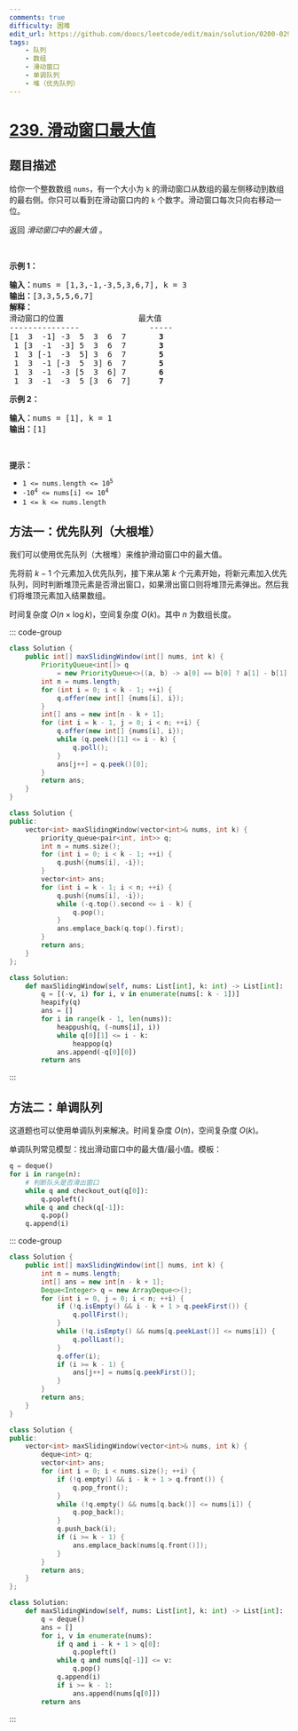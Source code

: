 ```yaml
---
comments: true
difficulty: 困难
edit_url: https://github.com/doocs/leetcode/edit/main/solution/0200-0299/0239.Sliding%20Window%20Maximum/README.md
tags:
    - 队列
    - 数组
    - 滑动窗口
    - 单调队列
    - 堆（优先队列）
---
```


<!-- problem:start -->

# [239. 滑动窗口最大值](https://leetcode.cn/problems/sliding-window-maximum)

## 题目描述

<!-- description:start -->

<p>给你一个整数数组 <code>nums</code>，有一个大小为&nbsp;<code>k</code><em>&nbsp;</em>的滑动窗口从数组的最左侧移动到数组的最右侧。你只可以看到在滑动窗口内的 <code>k</code>&nbsp;个数字。滑动窗口每次只向右移动一位。</p>

<p>返回 <em>滑动窗口中的最大值 </em>。</p>

<p>&nbsp;</p>

<p><strong>示例 1：</strong></p>

<pre>
<b>输入：</b>nums = [1,3,-1,-3,5,3,6,7], k = 3
<b>输出：</b>[3,3,5,5,6,7]
<b>解释：</b>
滑动窗口的位置                最大值
---------------               -----
[1  3  -1] -3  5  3  6  7       <strong>3</strong>
 1 [3  -1  -3] 5  3  6  7       <strong>3</strong>
 1  3 [-1  -3  5] 3  6  7      <strong> 5</strong>
 1  3  -1 [-3  5  3] 6  7       <strong>5</strong>
 1  3  -1  -3 [5  3  6] 7       <strong>6</strong>
 1  3  -1  -3  5 [3  6  7]      <strong>7</strong>
</pre>

<p><strong>示例 2：</strong></p>

<pre>
<b>输入：</b>nums = [1], k = 1
<b>输出：</b>[1]
</pre>

<p>&nbsp;</p>

<p><b>提示：</b></p>

<ul>
	<li><code>1 &lt;= nums.length &lt;= 10<sup>5</sup></code></li>
	<li><code>-10<sup>4</sup>&nbsp;&lt;= nums[i] &lt;= 10<sup>4</sup></code></li>
	<li><code>1 &lt;= k &lt;= nums.length</code></li>
</ul>

<!-- description:end -->



<!-- solution:start -->

## 方法一：优先队列（大根堆）

我们可以使用优先队列（大根堆）来维护滑动窗口中的最大值。

先将前 $k-1$ 个元素加入优先队列，接下来从第 $k$ 个元素开始，将新元素加入优先队列，同时判断堆顶元素是否滑出窗口，如果滑出窗口则将堆顶元素弹出。然后我们将堆顶元素加入结果数组。

时间复杂度 $O(n \times \log k)$，空间复杂度 $O(k)$。其中 $n$ 为数组长度。

<!-- tabs:start -->
::: code-group

```java [Java]
class Solution {
    public int[] maxSlidingWindow(int[] nums, int k) {
        PriorityQueue<int[]> q
            = new PriorityQueue<>((a, b) -> a[0] == b[0] ? a[1] - b[1] : b[0] - a[0]);
        int n = nums.length;
        for (int i = 0; i < k - 1; ++i) {
            q.offer(new int[] {nums[i], i});
        }
        int[] ans = new int[n - k + 1];
        for (int i = k - 1, j = 0; i < n; ++i) {
            q.offer(new int[] {nums[i], i});
            while (q.peek()[1] <= i - k) {
                q.poll();
            }
            ans[j++] = q.peek()[0];
        }
        return ans;
    }
}
```

```cpp [C++]
class Solution {
public:
    vector<int> maxSlidingWindow(vector<int>& nums, int k) {
        priority_queue<pair<int, int>> q;
        int n = nums.size();
        for (int i = 0; i < k - 1; ++i) {
            q.push({nums[i], -i});
        }
        vector<int> ans;
        for (int i = k - 1; i < n; ++i) {
            q.push({nums[i], -i});
            while (-q.top().second <= i - k) {
                q.pop();
            }
            ans.emplace_back(q.top().first);
        }
        return ans;
    }
};
```

```python [Python]
class Solution:
    def maxSlidingWindow(self, nums: List[int], k: int) -> List[int]:
        q = [(-v, i) for i, v in enumerate(nums[: k - 1])]
        heapify(q)
        ans = []
        for i in range(k - 1, len(nums)):
            heappush(q, (-nums[i], i))
            while q[0][1] <= i - k:
                heappop(q)
            ans.append(-q[0][0])
        return ans
```

:::
<!-- tabs:end -->

<!-- solution:end -->

<!-- solution:start -->

## 方法二：单调队列

这道题也可以使用单调队列来解决。时间复杂度 $O(n)$，空间复杂度 $O(k)$。

单调队列常见模型：找出滑动窗口中的最大值/最小值。模板：

```python [Python]
q = deque()
for i in range(n):
    # 判断队头是否滑出窗口
    while q and checkout_out(q[0]):
        q.popleft()
    while q and check(q[-1]):
        q.pop()
    q.append(i)
```

<!-- tabs:start -->
::: code-group

```java [Java]
class Solution {
    public int[] maxSlidingWindow(int[] nums, int k) {
        int n = nums.length;
        int[] ans = new int[n - k + 1];
        Deque<Integer> q = new ArrayDeque<>();
        for (int i = 0, j = 0; i < n; ++i) {
            if (!q.isEmpty() && i - k + 1 > q.peekFirst()) {
                q.pollFirst();
            }
            while (!q.isEmpty() && nums[q.peekLast()] <= nums[i]) {
                q.pollLast();
            }
            q.offer(i);
            if (i >= k - 1) {
                ans[j++] = nums[q.peekFirst()];
            }
        }
        return ans;
    }
}
```

```cpp [C++]
class Solution {
public:
    vector<int> maxSlidingWindow(vector<int>& nums, int k) {
        deque<int> q;
        vector<int> ans;
        for (int i = 0; i < nums.size(); ++i) {
            if (!q.empty() && i - k + 1 > q.front()) {
                q.pop_front();
            }
            while (!q.empty() && nums[q.back()] <= nums[i]) {
                q.pop_back();
            }
            q.push_back(i);
            if (i >= k - 1) {
                ans.emplace_back(nums[q.front()]);
            }
        }
        return ans;
    }
};
```

```python [Python]
class Solution:
    def maxSlidingWindow(self, nums: List[int], k: int) -> List[int]:
        q = deque()
        ans = []
        for i, v in enumerate(nums):
            if q and i - k + 1 > q[0]:
                q.popleft()
            while q and nums[q[-1]] <= v:
                q.pop()
            q.append(i)
            if i >= k - 1:
                ans.append(nums[q[0]])
        return ans
```

:::
<!-- tabs:end -->

<!-- solution:end -->

<!-- problem:end -->